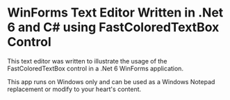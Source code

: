 # WinForms Text Editor Written in .Net 6 and C# using FastColoredTextBox Control
This text editor was written to illustrate the usage of the FastColoredTextBox control in a .Net 6 WinForms application. 

This app runs on Windows only and can be used as a Windows Notepad replacement or modify to your heart's content.


